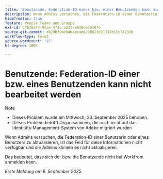 ```yaml
---
title: 'Benutzende: Federation-ID einer bzw. eines Benutzenden kann nicht bearbeitet werden'
description: Wenn Admins versuchen, die Federation-ID einer Benutzerin oder eines Benutzers zu aktualisieren, ist das Feld für diese Informationen nicht verfügbar und die Admins können es nicht aktualisieren.
hidefromtoc: true
feature: People Teams and Groups
exl-id: cfb26af4-92ae-4f1c-a233-a626ce2b107e
source-git-commit: db29bf0acb4baecaee208821d81318b15c74233b
workflow-type: tm+mt
source-wordcount: '97'
ht-degree: 100%

---
```


# Benutzende: Federation-ID einer bzw. eines Benutzenden kann nicht bearbeitet werden

>[!NOTE]
>
>* Dieses Problem wurde am Mittwoch, 23. September 2025 behoben.
>* Dieses Problem betrifft Organisationen, die noch nicht auf das Identitäts-Management-System von Adobe migriert wurden

Wenn Admins versuchen, die Federation-ID einer Benutzerin oder eines Benutzers zu aktualisieren, ist das Feld für diese Informationen nicht verfügbar und die Admins können es nicht aktualisieren.

Das bedeutet, dass sich der bzw. die Benutzende nicht bei Workfront anmelden kann.

_Erste Meldung am 9. September 2025._
